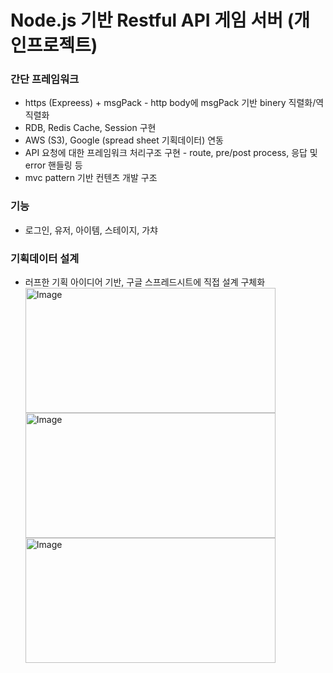 # Node.js 기반 Restful API 게임 서버 (개인프로젝트)

<div>
  <h3>간단 프레임워크</h3>
<ul>
  <li>https (Expreess) + msgPack - http body에 msgPack 기반 binery 직렬화/역직렬화</li>  
  <li>RDB, Redis Cache, Session 구현</li>   
  <li>AWS (S3), Google (spread sheet 기획데이터) 연동</li>
  <li>API 요청에 대한 프레임워크 처리구조 구현 - route, pre/post process, 응답 및 error 핸들링 등</li>
  <li>mvc pattern 기반 컨텐츠 개발 구조</li>
</ul>

<h3>기능</h3> 
<ul>
  <li>로그인, 유저, 아이템, 스테이지, 가챠 </li>
</ul>

<h3>기획데이터 설계</h3>
<ul>
  <li>러프한 기획 아이디어 기반, 구글 스프레드시트에 직접 설계 구체화</li>
  <img width="400" height="200" alt="Image" src="https://github.com/user-attachments/assets/a30dbe77-420f-4427-9be3-ee7dbf12f9b1" />
  <img width="400" height="200" alt="Image" src="https://github.com/user-attachments/assets/c98522d0-7316-4bb7-b8ac-583d10cb8c91" />
  <img width="400" height="200" alt="Image" src="https://github.com/user-attachments/assets/3fc5fd35-e5ff-408b-b87d-86637b1f3c9d" />
</ul>
</div>

